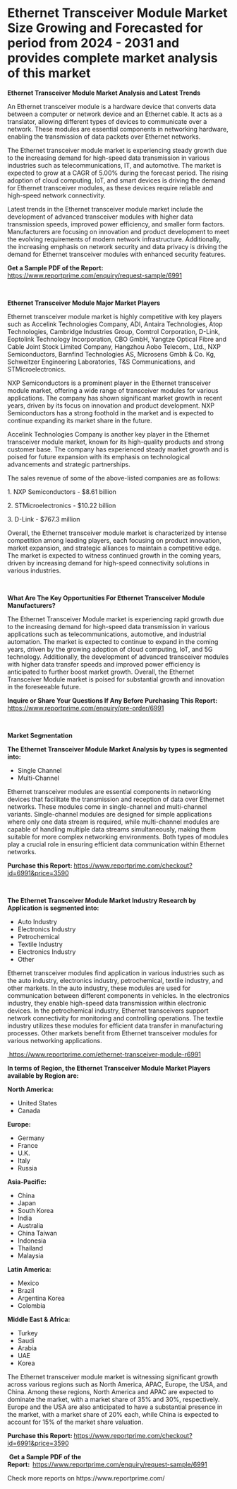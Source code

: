 <p><h1>Ethernet Transceiver Module Market Size Growing and Forecasted for period from 2024 - 2031 and provides complete market analysis of this market</h1></p><p><strong>Ethernet Transceiver Module Market Analysis and Latest Trends</strong></p>
<p><p>An Ethernet transceiver module is a hardware device that converts data between a computer or network device and an Ethernet cable. It acts as a translator, allowing different types of devices to communicate over a network. These modules are essential components in networking hardware, enabling the transmission of data packets over Ethernet networks.</p><p>The Ethernet transceiver module market is experiencing steady growth due to the increasing demand for high-speed data transmission in various industries such as telecommunications, IT, and automotive. The market is expected to grow at a CAGR of 5.00% during the forecast period. The rising adoption of cloud computing, IoT, and smart devices is driving the demand for Ethernet transceiver modules, as these devices require reliable and high-speed network connectivity.</p><p>Latest trends in the Ethernet transceiver module market include the development of advanced transceiver modules with higher data transmission speeds, improved power efficiency, and smaller form factors. Manufacturers are focusing on innovation and product development to meet the evolving requirements of modern network infrastructure. Additionally, the increasing emphasis on network security and data privacy is driving the demand for Ethernet transceiver modules with enhanced security features.</p></p>
<p><strong>Get a Sample PDF of the Report:&nbsp;</strong> <a href="https://www.reportprime.com/enquiry/request-sample/6991">https://www.reportprime.com/enquiry/request-sample/6991</a></p>
<p>&nbsp;</p>
<p><strong>Ethernet Transceiver Module Major Market Players</strong></p>
<p><p>Ethernet transceiver module market is highly competitive with key players such as Accelink Technologies Company, ADI, Antaira Technologies, Atop Technologies, Cambridge Industries Group, Comtrol Corporation, D-Link, Eoptolink Technology Incorporation, CBO GmbH, Yangtze Optical Fibre and Cable Joint Stock Limited Company, Hangzhou Aobo Telecom., Ltd., NXP Semiconductors, Barnfind Technologies AS, Microsens Gmbh & Co. Kg, Schweitzer Engineering Laboratories, T&S Communications, and STMicroelectronics.</p><p>NXP Semiconductors is a prominent player in the Ethernet transceiver module market, offering a wide range of transceiver modules for various applications. The company has shown significant market growth in recent years, driven by its focus on innovation and product development. NXP Semiconductors has a strong foothold in the market and is expected to continue expanding its market share in the future.</p><p>Accelink Technologies Company is another key player in the Ethernet transceiver module market, known for its high-quality products and strong customer base. The company has experienced steady market growth and is poised for future expansion with its emphasis on technological advancements and strategic partnerships.</p><p>The sales revenue of some of the above-listed companies are as follows:</p><p>1. NXP Semiconductors - $8.61 billion</p><p>2. STMicroelectronics - $10.22 billion</p><p>3. D-Link - $767.3 million</p><p>Overall, the Ethernet transceiver module market is characterized by intense competition among leading players, each focusing on product innovation, market expansion, and strategic alliances to maintain a competitive edge. The market is expected to witness continued growth in the coming years, driven by increasing demand for high-speed connectivity solutions in various industries.</p></p>
<p>&nbsp;</p>
<p><strong>What Are The Key Opportunities For Ethernet Transceiver Module Manufacturers?</strong></p>
<p><p>The Ethernet Transceiver Module market is experiencing rapid growth due to the increasing demand for high-speed data transmission in various applications such as telecommunications, automotive, and industrial automation. The market is expected to continue to expand in the coming years, driven by the growing adoption of cloud computing, IoT, and 5G technology. Additionally, the development of advanced transceiver modules with higher data transfer speeds and improved power efficiency is anticipated to further boost market growth. Overall, the Ethernet Transceiver Module market is poised for substantial growth and innovation in the foreseeable future.</p></p>
<p><strong>Inquire or Share Your Questions If Any Before Purchasing This Report:</strong> <a href="https://www.reportprime.com/enquiry/pre-order/6991">https://www.reportprime.com/enquiry/pre-order/6991</a></p>
<p>&nbsp;</p>
<p><strong>Market Segmentation</strong></p>
<p><strong>The Ethernet Transceiver Module Market Analysis by types is segmented into:</strong></p>
<p><ul><li>Single Channel</li><li>Multi-Channel</li></ul></p>
<p><p>Ethernet transceiver modules are essential components in networking devices that facilitate the transmission and reception of data over Ethernet networks. These modules come in single-channel and multi-channel variants. Single-channel modules are designed for simple applications where only one data stream is required, while multi-channel modules are capable of handling multiple data streams simultaneously, making them suitable for more complex networking environments. Both types of modules play a crucial role in ensuring efficient data communication within Ethernet networks.</p></p>
<p><strong>Purchase this Report:&nbsp;</strong><a href="https://www.reportprime.com/checkout?id=6991&price=3590">https://www.reportprime.com/checkout?id=6991&price=3590</a></p>
<p>&nbsp;</p>
<p><strong>The Ethernet Transceiver Module Market Industry Research by Application is segmented into:</strong></p>
<p><ul><li>Auto Industry</li><li>Electronics Industry</li><li>Petrochemical</li><li>Textile Industry</li><li>Electronics Industry</li><li>Other</li></ul></p>
<p><p>Ethernet transceiver modules find application in various industries such as the auto industry, electronics industry, petrochemical, textile industry, and other markets. In the auto industry, these modules are used for communication between different components in vehicles. In the electronics industry, they enable high-speed data transmission within electronic devices. In the petrochemical industry, Ethernet transceivers support network connectivity for monitoring and controlling operations. The textile industry utilizes these modules for efficient data transfer in manufacturing processes. Other markets benefit from Ethernet transceiver modules for various networking applications.</p></p>
<p><a href="https://www.reportprime.com/ethernet-transceiver-module-r6991">&nbsp;https://www.reportprime.com/ethernet-transceiver-module-r6991</a></p>
<p><strong>In terms of Region, the Ethernet Transceiver Module Market Players available by Region are:</strong></p>
<p>
    <p> <strong> North America: </strong>
        <ul>
            <li>United States</li>
            <li>Canada</li>
        </ul>
        </p> 
    <p> <strong> Europe: </strong>
        <ul>
            <li>Germany</li>
            <li>France</li>
            <li>U.K.</li>
            <li>Italy</li>
            <li>Russia</li>
        </ul>
        </p> 
    <p> <strong> Asia-Pacific: </strong>
        <ul>
            <li>China</li>
            <li>Japan</li>
            <li>South Korea</li>
            <li>India</li>
            <li>Australia</li>
            <li>China Taiwan</li>
            <li>Indonesia</li>
            <li>Thailand</li>
            <li>Malaysia</li>
        </ul>
        </p> 
    <p> <strong> Latin America: </strong>
        <ul>
            <li>Mexico</li>
            <li>Brazil</li>
            <li>Argentina Korea</li>
            <li>Colombia</li>
        </ul>
        </p> 
    <p> <strong> Middle East & Africa: </strong>
        <ul>
            <li>Turkey</li>
            <li>Saudi</li>
            <li>Arabia</li>
            <li>UAE</li>
            <li>Korea</li>
        </ul>
    </p>
    </p>
<p><p>The Ethernet transceiver module market is witnessing significant growth across various regions such as North America, APAC, Europe, the USA, and China. Among these regions, North America and APAC are expected to dominate the market, with a market share of 35% and 30%, respectively. Europe and the USA are also anticipated to have a substantial presence in the market, with a market share of 20% each, while China is expected to account for 15% of the market share valuation.</p></p>
<p><strong>Purchase this Report: </strong><a href="https://www.reportprime.com/checkout?id=6991&price=3590">https://www.reportprime.com/checkout?id=6991&price=3590</a></p>
<p>&nbsp;<strong>Get a Sample PDF of the Report:&nbsp;&nbsp;</strong><a href="https://www.reportprime.com/enquiry/request-sample/6991">https://www.reportprime.com/enquiry/request-sample/6991</a></p>
<p><strong></strong></p>
<p>Check more reports on https://www.reportprime.com/</p>